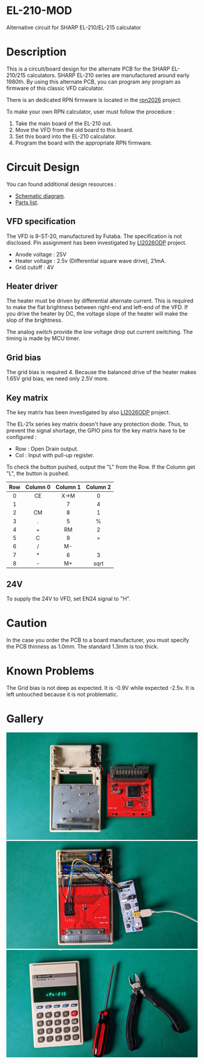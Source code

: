 # EL-210-MOD
Alternative circuit for SHARP EL-210/EL-215 calculator

# Description

This is a circuit/board design for the alternate PCB for the SHARP EL-210/215 calculators. SHARP EL-210 series are manufactured around early 1980th. 
By using this alternate PCB, you can program any program as firmware of this
classic VFD calculator. 

There is an dedicated RPN firmware is located in the [rpn2026](https://github.com/suikan4github/rpn2026) project.

To make your own RPN calculator,
user must follow the procedure : 
1. Take the main board of the EL-210 out. 
1. Move the VFD from the old board to this board. 
1. Set this board into the EL-210 calculator. 
1. Program the board with the appropriate RPN firmware. 

# Circuit Design

You can found additional design resources : 
- [Schematic diagram](doc/EL-210-MOD).
- [Parts list](doc/partslist.csv).

## VFD specification
The VFD is 9-ST-20, manufactured by Futaba. The specification is not disclosed. 
Pin assignment has been investigated by [LI2026ODP](https://github.com/suikan4github/LI2026ODP/wiki/LI2026A) project.
- Anode voltage : 25V
- Heater voltage : 2.5v (Differential square wave drive), 21mA. 
- Grid cutoff : 4V

## Heater driver
The heater must be driven by differential alternate current. This is required to make the flat brightness between right-end and left-end of the VFD. If you drive 
the heater by DC, the voltage slope of the heater will make the slop of the brightness.

The analog switch provide the low voltage drop out current switching. The timing
is made by MCU timer.

## Grid bias 
The grid bias is required 4. Because the balanced drive of the heater makes
1.65V grid bias, we need only 2.5V more. 

## Key matrix
The key matrix has been investigated by also [LI2026ODP](https://github.com/suikan4github/LI2026ODP/wiki/KeyMatrix) project. 

The EL-21x series key matrix doesn't have any protection diode. Thus, to prevent the signal shortage,
the GPIO pins for the key matrix have to be configured : 
- Row : Open Drain output.
- Col : Input with pull-up register. 

To check the button pushed, output the "L" from the Row.
If the Column get "L", the button is pushed. 

|  Row  | Column 0  |  Column 1  |  Column 2  |
| :---: | :---:     | :---:      | :---:      |
|   0   |   CE      |  X->M      |   0        |
|   1   |           |   7        |   4        |
|   2   |   CM      |   8        |   1        |
|   3   |   .       |   5        |   %        |
|   4   |   +       |   RM       |   2        |
|   5   |   C       |   9        |   =        |
|   6   |   /       |   M-       |            |
|   7   |   *       |   6        |   3        |
|   8   |   -       |   M+       |  sqrt      |

## 24V
To supply the 24V to VFD, set EN24 signal to "H".

# Caution
In the case you order the PCB to a board manufacturer, you must specify the 
PCB thinness as 1.0mm. The standard 1.3mm is too thick. 

# Known Problems
The Grid bias is not deep as expected. It is -0.9V while expected -2.5v. 
It is left untouched because it is not problematic. 


# Gallery
![](image/PXL_20230219_063837949.jpg)
![](image/PXL_20230219_074402177.jpg)
![](image/PXL_20230219_075149874.jpg)

